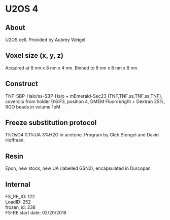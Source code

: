 # U2OS 4

## About
U2OS cell. Provided by Aubrey Weigel.

## Voxel size (x, y, z)
Acquired at 8 nm x 8 nm x 4 nm. Binned to 8 nm x 8 nm x 8 nm.

## Construct
TNF-SBP-Halo/ss-SBP-Halo + mEmerald-Sec23 (TNF,TNF,ss,TNF,ss,TNF), coverslip from holder 0:6:F3, position 4, DMEM Fluorobright + Dextran 25%, RGO beads in volume 1pM

## Freeze substitution protocol
1%OsO4 0.1%UA 3%H2O in acetone. Program by Gleb Stengel and David Hoffman.

## Resin
Epon, new stock, new UA (labelled GSN2), encapsulated in Durcopan

## Internal
FS_RE_ID: 122  
LoadID: 252  
frozen_id: 238  
FS-RE start date: 02/20/2018  